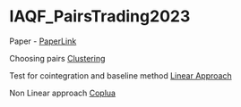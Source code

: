 # IAQF_PairsTrading2023

Paper - [PaperLink](https://github.com/kohsheen1234/IAQF_PairsTrading2023/blob/main/Application%20of%20Time-Varying%20Optimal%20Copula%20and%20Mixed%20Copula%20in%20Pairs%20Trading.pdf)

Choosing pairs [Clustering](https://github.com/kohsheen1234/IAQF_PairsTrading2023/blob/main/Clustering%20and%20SVR/Clustering_new_2010.ipynb)

Test for cointegration and baseline method [Linear Approach](https://github.com/kohsheen1234/IAQF_PairsTrading2023/blob/main/Cointegration%20Test%20and%20Linear%20Approach/pairs-trading-sim.ipynb)

Non Linear approach [Coplua](https://github.com/kohsheen1234/IAQF_PairsTrading2023/blob/main/Experiment/Main%20Experiment.ipynb)
